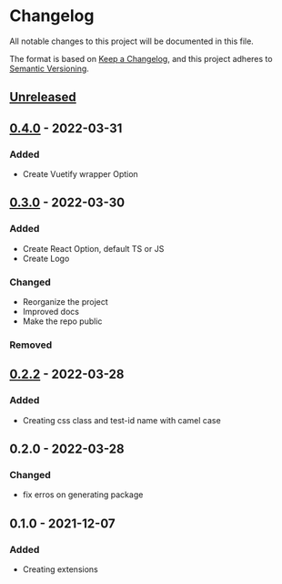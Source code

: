 # Changelog

All notable changes to this project will be documented in this file.

The format is based on [Keep a Changelog](https://keepachangelog.com/en/1.0.0/),
and this project adheres to [Semantic Versioning](https://semver.org/spec/v2.0.0.html).

## [Unreleased]

## [0.4.0] - 2022-03-31

### Added
- Create Vuetify wrapper Option
## [0.3.0] - 2022-03-30

### Added

- Create React Option, default TS or JS
- Create Logo

### Changed

- Reorganize the project
- Improved docs
- Make the repo public

### Removed

## [0.2.2] - 2022-03-28

### Added

- Creating css class and test-id name with camel case

## 0.2.0 - 2022-03-28

### Changed

- fix erros on generating package

## 0.1.0 - 2021-12-07

### Added

- Creating extensions

[unreleased]: https://github.com/juntossomosmais/jsm-component-generator/compare/0.4.0...HEAD
[0.4.0]: https://github.com/juntossomosmais/jsm-component-generator/releases/tag/0.4.0
[0.3.0]: https://github.com/juntossomosmais/jsm-component-generator/releases/tag/0.3.0
[0.2.2]: https://github.com/juntossomosmais/jsm-component-generator/releases/tag/0.2.2
